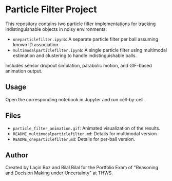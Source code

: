 # Particle Filter Project

This repository contains two particle filter implementations for tracking indistinguishable objects in noisy environments:

-  `oneparticlefilter.ipynb`: A separate particle filter per ball assuming known ID association.
-  `multimodalparticlefilter.ipynb`: A single particle filter using multimodal estimation and clustering to handle indistinguishable balls.

 Includes sensor dropout simulation, parabolic motion, and GIF-based animation output.

## Usage
Open the corresponding notebook in Jupyter and run cell-by-cell.

## Files
- `particle_filter_animation.gif`: Animated visualization of the results.
- `README_multimodalparticlefilter.md`: Details for multimodal version.
- `README_oneparticlefilter.md`: Details for per-ball version.

## Author
Created by Laçin Boz and Bilal Bilal for the Portfolio Exam of "Reasoning and Decision Making under Uncertainty" at THWS.

